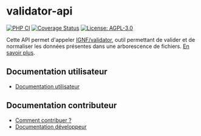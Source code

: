 # validator-api

[![PHP CI](https://github.com/IGNF/validator-api/actions/workflows/php-ci.yml/badge.svg)](https://github.com/IGNF/validator-api/actions/workflows/php-ci.yml) [![Coverage Status](https://coveralls.io/repos/github/IGNF/validator-api/badge.svg?branch=master)](https://coveralls.io/github/IGNF/validator-api?branch=master) [![License: AGPL-3.0](https://img.shields.io/badge/License-AGPL--3.0-blue.svg)](LICENSE)

Cette API permet d'appeler [IGNF/validator](https://github.com/IGNF/validator), outil permettant de valider et de normaliser les données présentes dans une arborescence de fichiers. [En savoir plus](https://github.com/IGNF/validator).

## Documentation utilisateur

* [Documentation utilisateur](docs/user-guide.md)

## Documentation contributeur

* [Comment contribuer ?](CONTRIBUTING.md)
* [Documentation développeur](docs/developer-guide.md)
